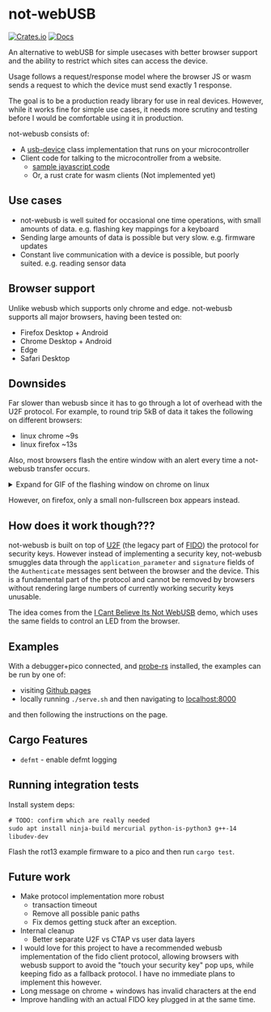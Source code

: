 # not-webUSB

[![Crates.io](https://img.shields.io/crates/v/not-webusb.svg)](https://crates.io/crates/not-webusb)
[![Docs](https://docs.rs/not-webusb/badge.svg)](https://docs.rs/not-webusb)

An alternative to webUSB for simple usecases with better browser support and the ability to restrict which sites can access the device.

Usage follows a request/response model where the browser JS or wasm sends a request to which the device must send exactly 1 response.

The goal is to be a production ready library for use in real devices.
However, while it works fine for simple use cases, it needs more scrutiny and testing before I would be comfortable using it in production.

not-webusb consists of:

* A [usb-device](https://github.com/rust-embedded-community/usb-device) class implementation that runs on your microcontroller
* Client code for talking to the microcontroller from a website.
  * [sample javascript code](web/not_webusb.js)
  * Or, a rust crate for wasm clients (Not implemented yet)

## Use cases

* not-webusb is well suited for occasional one time operations, with small amounts of data. e.g. flashing key mappings for a keyboard
* Sending large amounts of data is possible but very slow. e.g. firmware updates
* Constant live communication with a device is possible, but poorly suited. e.g. reading sensor data

## Browser support

Unlike webusb which supports only chrome and edge.
not-webusb supports all major browsers, having been tested on:

* Firefox Desktop + Android
* Chrome Desktop + Android
* Edge
* Safari Desktop

## Downsides

Far slower than webusb since it has to go through a lot of overhead with the U2F protocol.
For example, to round trip 5kB of data it takes the following on different browsers:

* linux chrome ~9s
* linux firefox ~13s

Also, most browsers flash the entire window with an alert every time a not-webusb transfer occurs.
<details>
<summary>Expand for GIF of the flashing window on chrome on linux</summary>

![Demonstration of flashing box on chrome](docs/demonstration.gif)
</details>

However, on firefox, only a small non-fullscreen box appears instead.

<!--
## Development

Here is a video explaining the development process behind not-webusb.

[![youtube video](https://img.youtube.com/vi/9YmU7DN4t2M/0.jpg)](https://youtu.be/9YmU7DN4t2M)
-->

## How does it work though???

not-webusb is built on top of [U2F](https://en.wikipedia.org/wiki/Universal_2nd_Factor) (the legacy part of [FIDO](https://en.wikipedia.org/wiki/FIDO_Alliance)) the protocol for security keys.
However instead of implementing a security key, not-webusb smuggles data through the `application_parameter` and `signature` fields of the `Authenticate` messages sent between the browser and the device.
This is a fundamental part of the protocol and cannot be removed by browsers without rendering large numbers of currently working security keys unusable.

The idea comes from the [I Cant Believe Its Not WebUSB](https://github.com/ArcaneNibble/i-cant-believe-its-not-webusb) demo, which uses the same fields to control an LED from the browser.

## Examples

With a debugger+pico connected, and [probe-rs](https://probe.rs/docs/getting-started/installation) installed, the examples can be run by one of:

* visiting [Github pages](https://rukai.github.io/not-webusb-rs)
* locally running `./serve.sh` and then navigating to [localhost:8000](localhost:8000)

and then following the instructions on the page.

## Cargo Features

* `defmt` - enable defmt logging

## Running integration tests

Install system deps:

```shell
# TODO: confirm which are really needed
sudo apt install ninja-build mercurial python-is-python3 g++-14 libudev-dev
```

Flash the rot13 example firmware to a pico and then run `cargo test`.

## Future work

* Make protocol implementation more robust
  * transaction timeout
  * Remove all possible panic paths
  * Fix demos getting stuck after an exception.
* Internal cleanup
  * Better separate U2F vs CTAP vs user data layers
* I would love for this project to have a recommended webusb implementation of the fido client protocol, allowing browsers with webusb support to avoid the "touch your security key" pop ups, while keeping fido as a fallback protocol. I have no immediate plans to implement this however.
* Long message on chrome + windows has invalid characters at the end
* Improve handling with an actual FIDO key plugged in at the same time.
